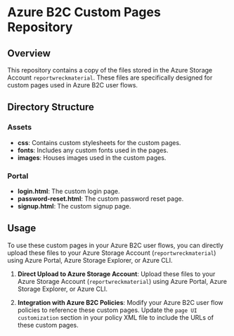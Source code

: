 # Azure B2C Custom Pages Repository

## Overview

This repository contains a copy of the files stored in the Azure Storage Account `reportwreckmaterial`. These files are specifically designed for custom pages used in Azure B2C user flows.

## Directory Structure

### Assets

- **css**: Contains custom stylesheets for the custom pages.
- **fonts**: Includes any custom fonts used in the pages.
- **images**: Houses images used in the custom pages.

### Portal

- **login.html**: The custom login page.
- **password-reset.html**: The custom password reset page.
- **signup.html**: The custom signup page.

## Usage

To use these custom pages in your Azure B2C user flows, you can directly upload these files to your Azure Storage Account (`reportwreckmaterial`) using Azure Portal, Azure Storage Explorer, or Azure CLI.

1. **Direct Upload to Azure Storage Account**: Upload these files to your Azure Storage Account (`reportwreckmaterial`) using Azure Portal, Azure Storage Explorer, or Azure CLI.

2. **Integration with Azure B2C Policies**: Modify your Azure B2C user flow policies to reference these custom pages. Update the `page UI customization` section in your policy XML file to include the URLs of these custom pages.
